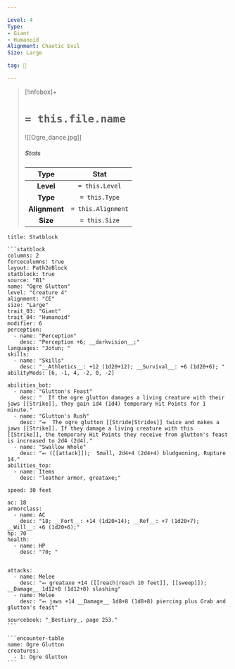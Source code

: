 ```yaml
---

Level: 4
Type:
- Giant
- Humanoid
Alignment: Chaotic Evil
Size: Large

tag: 👹

---
```


> [!infobox]+
> #  `= this.file.name`
> ![[Ogre_dance.jpg]]
> ##### Stats
> Type | Stat |
> :---:|:---:|
> **Level** | `= this.Level` |
> **Type** | `= this.Type` |
> **Alignment** | `= this.Alignment` |
> **Size** | `= this.Size` |



````ad-info
title: Statblock

```statblock
columns: 2
forcecolumns: true
layout: Path2eBlock
statblock: true
source: "B1"
name: "Ogre Glutton"
level: "Creature 4"
alignment: "CE"
size: "Large"
trait_03: "Giant"
trait_04: "Humanoid"
modifier: 6
perception:
  - name: "Perception"
    desc: "Perception +6; __darkvision__;"
languages: "Jotun; "
skills:
  - name: "Skills"
    desc: "__Athletics__: +12 (1d20+12); __Survival__: +6 (1d20+6); "
abilityMods: [6, -1, 4, -2, 0, -2]

abilities_bot:
  - name: "Glutton's Feast"
    desc: "  If the ogre glutton damages a living creature with their jaws [[Strike]], they gain 1d4 (1d4) temporary Hit Points for 1 minute."
  - name: "Glutton's Rush"
    desc: "⬺  The ogre glutton [[Stride|Strides]] twice and makes a jaws [[Strike]]. If they damage a living creature with this [[Strike]], the temporary Hit Points they receive from glutton's feast is increased to 2d4 (2d4)."
  - name: "Swallow Whole"
    desc: "⬻ ([[attack]]);  Small, 2d4+4 (2d4+4) bludgeoning, Rupture 14."
abilities_top:
  - name: Items
    desc: "leather armor, greataxe;"

speed: 30 feet

ac: 18
armorclass:
  - name: AC
    desc: "18; __Fort__: +14 (1d20+14); __Ref__: +7 (1d20+7); __Will__: +6 (1d20+6);"
hp: 70
health:
  - name: HP
    desc: "70; "


attacks:
  - name: Melee
    desc: "⬻ greataxe +14 ([[reach|reach 10 feet]], [[sweep]]); __Damage__ 1d12+8 (1d12+8) slashing"
  - name: Melee
    desc: "⬻ jaws +14 __Damage__ 1d8+8 (1d8+8) piercing plus Grab and glutton's feast"

sourcebook: "_Bestiary_, page 253."
```

```encounter-table
name: Ogre Glutton
creatures:
  - 1: Ogre Glutton
```

````


